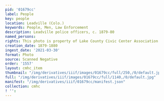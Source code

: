 ```yaml
---
pid: '01679cc'
label: People
key: people
location: Leadville (Colo.)
keywords: People, Men, Law Enforcement
description: Leadville police officers, c. 1879-80
named_persons: 
rights: This photo is property of Lake County Civic Center Association.
creation_date: 1879-1880
ingest_date: '2021-03-30'
format: Photo
source: Scanned Negative
order: '1557'
layout: cmhc_item
thumbnail: "/img/derivatives/iiif/images/01679cc/full/250,/0/default.jpg"
full: "/img/derivatives/iiif/images/01679cc/full/1140,/0/default.jpg"
manifest: "/img/derivatives/iiif/01679cc/manifest.json"
collection: cmhc
! '': 
---
```

